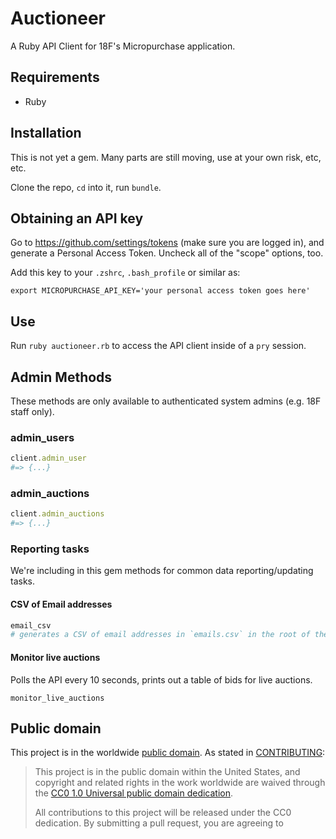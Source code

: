 # Auctioneer

A Ruby API Client for 18F's Micropurchase application.

## Requirements

- Ruby

## Installation

This is not yet a gem. Many parts are still moving, use at your own risk, etc, etc.

Clone the repo, `cd` into it, run `bundle`.

## Obtaining an API key

Go to https://github.com/settings/tokens (make sure you are logged in), and generate a Personal Access Token. Uncheck all of the "scope" options, too.

Add this key to your `.zshrc`, `.bash_profile` or similar as:

```
export MICROPURCHASE_API_KEY='your personal access token goes here'
```

## Use

Run `ruby auctioneer.rb` to access the API client inside of a `pry` session.

## Admin Methods

These methods are only available to authenticated system admins (e.g. 18F staff only).

### admin_users

```ruby
client.admin_user
#=> {...}
```

### admin_auctions

```ruby
client.admin_auctions
#=> {...}
```

### Reporting tasks

We're including in this gem methods for common data reporting/updating tasks.

#### CSV of Email addresses

```ruby
email_csv
# generates a CSV of email addresses in `emails.csv` in the root of the project
```

#### Monitor live auctions

Polls the API every 10 seconds, prints out a table of bids for live auctions.

```
monitor_live_auctions
```

## Public domain

This project is in the worldwide [public domain](LICENSE.md). As stated in [CONTRIBUTING](CONTRIBUTING.md):

> This project is in the public domain within the United States, and copyright and related rights in the work worldwide are waived through the [CC0 1.0 Universal public domain dedication](https://creativecommons.org/publicdomain/zero/1.0/).
>
> All contributions to this project will be released under the CC0 dedication. By submitting a pull request, you are agreeing to
